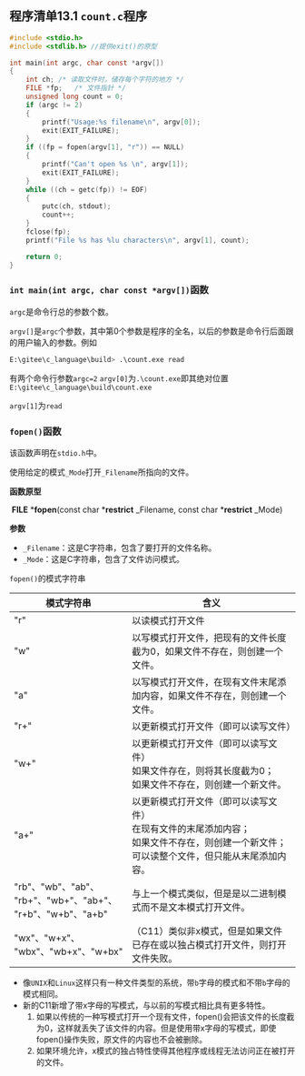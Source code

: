 ## 程序清单13.1 `count.c`程序

```c
#include <stdio.h>
#include <stdlib.h> //提供exit()的原型

int main(int argc, char const *argv[])
{
    int ch; /* 读取文件时，储存每个字符的地方 */
    FILE *fp;   /* 文件指针 */
    unsigned long count = 0;
    if (argc != 2)
    {
        printf("Usage:%s filename\n", argv[0]);
        exit(EXIT_FAILURE);
    }
    if ((fp = fopen(argv[1], "r")) == NULL)
    {
        printf("Can't open %s \n", argv[1]);
        exit(EXIT_FAILURE);
    }
    while ((ch = getc(fp)) != EOF)
    {
        putc(ch, stdout);
        count++;
    }
    fclose(fp);
    printf("File %s has %lu characters\n", argv[1], count);

    return 0;
}
```

### `int main(int argc, char const *argv[])`函数

`argc`是命令行总的参数个数。

`argv[]`是`argc`个参数，其中第0个参数是程序的全名，以后的参数是命令行后面跟的用户输入的参数。例如

```sh
E:\gitee\c_language\build> .\count.exe read
```

有两个命令行参数`argc=2`
`argv[0]`为`.\count.exe`即其绝对位置`E:\gitee\c_language\build\count.exe`

`argv[1]`为`read`

### `fopen()`函数

该函数声明在`stdio.h`中。

使用给定的模式`_Mode`打开`_Filename`所指向的文件。

**函数原型**

​	**FILE** ***fopen**(const char ***__restrict__** _Filename, const char ***__restrict__** _Mode)

**参数**

- `_Filename`：这是C字符串，包含了要打开的文件名称。
- `_Mode`：这是C字符串，包含了文件访问模式。

`fopen()`的模式字符串

| 模式字符串                                                   | 含义                                                         |
| ------------------------------------------------------------ | ------------------------------------------------------------ |
| "r"                                                          | 以读模式打开文件                                             |
| "w"                                                          | 以写模式打开文件，把现有的文件长度截为0，如果文件不存在，则创建一个文件。 |
| "a"                                                          | 以写模式打开文件，在现有文件末尾添加内容，如果文件不存在，则创建一个文件。 |
| "r+"                                                         | 以更新模式打开文件（即可以读写文件）                         |
| "w+"                                                         | 以更新模式打开文件（即可以读写文件）<br />如果文件存在，则将其长度截为0；<br />如果文件不存在，则创建一个新文件。 |
| "a+"                                                         | 以更新模式打开文件（即可以读写文件）<br />在现有文件的末尾添加内容；<br />如果文件不存在，则创建一个新文件；<br />可以读整个文件，但只能从末尾添加内容。 |
| "rb"、"wb"、"ab"、<br />"rb+"、"wb+"、"ab+"、<br />"r+b"、"w+b"、"a+b" | 与上一个模式类似，但是是以二进制模式而不是文本模式打开文件。 |
| "wx"、"w+x"、<br />"wbx"、"wb+x"、"w+bx"                     | （C11）类似非x模式，但是如果文件已存在或以独占模式打开文件，则打开文件失败。 |

- 像`UNIX`和`Linux`这样只有一种文件类型的系统，带`b`字母的模式和不带`b`字母的模式相同。
- 新的C11新增了带x字母的写模式，与以前的写模式相比具有更多特性。
  1. 如果以传统的一种写模式打开一个现有文件，fopen()会把该文件的长度截为0，这样就丢失了该文件的内容。但是使用带x字母的写模式，即使fopen()操作失败，原文件的内容也不会被删除。
  2. 如果环境允许，x模式的独占特性使得其他程序或线程无法访问正在被打开的文件。